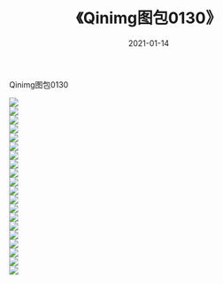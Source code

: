 ﻿---
layout: post
title:  《Qinimg图包0130》
date:   2021-01-14
img: http://imgx.orgx.ga/Qinimg图包/Qinimg图包0130/000.jpg
categories: [美女, 清纯, 唯美]
---

Qinimg图包0130

 ![](http://imgx.orgx.ga/Qinimg图包/Qinimg图包0130/001.jpg) <br>![](http://imgx.orgx.ga/Qinimg图包/Qinimg图包0130/002.jpg) <br>![](http://imgx.orgx.ga/Qinimg图包/Qinimg图包0130/003.jpg) <br>![](http://imgx.orgx.ga/Qinimg图包/Qinimg图包0130/004.jpg) <br>![](http://imgx.orgx.ga/Qinimg图包/Qinimg图包0130/005.jpg) <br>![](http://imgx.orgx.ga/Qinimg图包/Qinimg图包0130/006.jpg) <br>![](http://imgx.orgx.ga/Qinimg图包/Qinimg图包0130/007.jpg) <br>![](http://imgx.orgx.ga/Qinimg图包/Qinimg图包0130/008.jpg) <br>![](http://imgx.orgx.ga/Qinimg图包/Qinimg图包0130/009.jpg) <br>![](http://imgx.orgx.ga/Qinimg图包/Qinimg图包0130/010.jpg) <br>![](http://imgx.orgx.ga/Qinimg图包/Qinimg图包0130/011.jpg) <br>![](http://imgx.orgx.ga/Qinimg图包/Qinimg图包0130/012.jpg) <br>![](http://imgx.orgx.ga/Qinimg图包/Qinimg图包0130/013.jpg) <br>![](http://imgx.orgx.ga/Qinimg图包/Qinimg图包0130/014.jpg) <br>![](http://imgx.orgx.ga/Qinimg图包/Qinimg图包0130/015.jpg) <br>![](http://imgx.orgx.ga/Qinimg图包/Qinimg图包0130/016.jpg) <br>![](http://imgx.orgx.ga/Qinimg图包/Qinimg图包0130/017.jpg) <br>![](http://imgx.orgx.ga/Qinimg图包/Qinimg图包0130/018.jpg) <br>![](http://imgx.orgx.ga/Qinimg图包/Qinimg图包0130/019.jpg) <br>![](http://imgx.orgx.ga/Qinimg图包/Qinimg图包0130/020.jpg) <br>